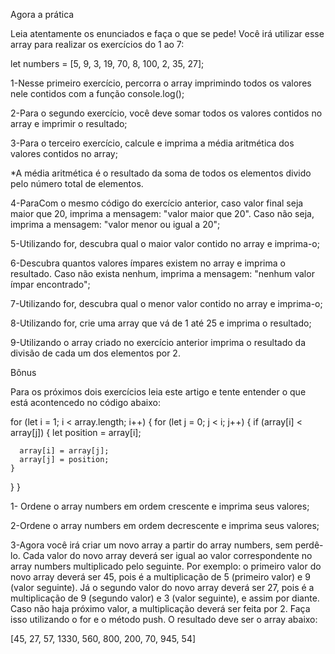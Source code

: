 Agora a prática

Leia atentamente os enunciados e faça o que se pede! Você irá utilizar esse array para realizar os exercícios do 1 ao 7:

let numbers = [5, 9, 3, 19, 70, 8, 100, 2, 35, 27];

1-Nesse primeiro exercício, percorra o array imprimindo todos os valores nele contidos com a função console.log();

2-Para o segundo exercício, você deve somar todos os valores contidos no array e imprimir o resultado;

3-Para o terceiro exercício, calcule e imprima a média aritmética dos valores contidos no array;

*A média aritmética é o resultado da soma de todos os elementos divido pelo número total de elementos.

4-ParaCom o mesmo código do exercício anterior, caso valor final seja maior que 20, imprima a mensagem: "valor maior que 20". Caso não seja, imprima a mensagem: "valor menor ou igual a 20";

5-Utilizando for, descubra qual o maior valor contido no array e imprima-o;

6-Descubra quantos valores ímpares existem no array e imprima o resultado. Caso não exista nenhum, imprima a mensagem: "nenhum valor ímpar encontrado";

7-Utilizando for, descubra qual o menor valor contido no array e imprima-o;

8-Utilizando for, crie uma array que vá de 1 até 25 e imprima o resultado;

9-Utilizando o array criado no exercício anterior imprima o resultado da divisão de cada um dos elementos por 2.

Bônus


Para os próximos dois exercícios leia este artigo e tente entender o que está acontencedo no código abaixo:


for (let i = 1; i < array.length; i++) {
  for (let j = 0; j < i; j++) {
    if (array[i] < array[j]) {
      let position = array[i];

      array[i] = array[j];
      array[j] = position;
    }
  }
}


1- Ordene o array numbers em ordem crescente e imprima seus valores;

2-Ordene o array numbers em ordem decrescente e imprima seus valores;

3-Agora você irá criar um novo array a partir do array numbers, sem perdê-lo. Cada valor do novo array deverá ser igual ao valor correspondente no array numbers multiplicado pelo seguinte. Por exemplo: o primeiro valor do novo array deverá ser 45, pois é a multiplicação de 5 (primeiro valor) e 9 (valor seguinte). Já o segundo valor do novo array deverá ser 27, pois é a multiplicação de 9 (segundo valor) e 3 (valor seguinte), e assim por diante. Caso não haja próximo valor, a multiplicação deverá ser feita por 2. Faça isso utilizando o for e o método push. O resultado deve ser o array abaixo:


[45, 27, 57, 1330, 560, 800, 200, 70, 945, 54]
